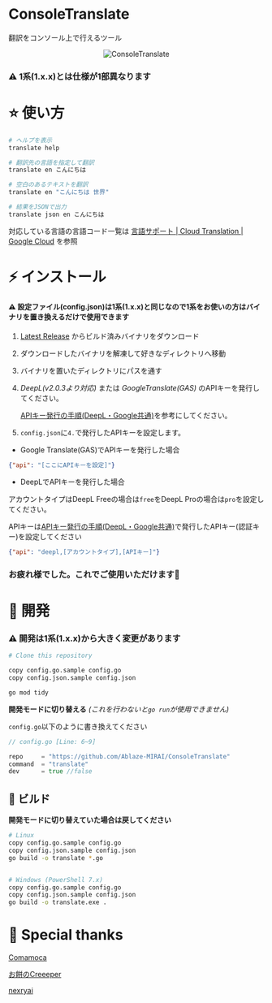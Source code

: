 # ConsoleTranslate

翻訳をコンソール上で行えるツール

<div align="center">

![ConsoleTranslate](./docs/image_v2.gif)

</div>

### ⚠ 1系(1.x.x)とは仕様が1部異なります

# ⭐ 使い方

```bash
# ヘルプを表示
translate help

# 翻訳先の言語を指定して翻訳
translate en こんにちは

# 空白のあるテキストを翻訳
translate en "こんにちは 世界"

# 結果をJSONで出力
translate json en こんにちは
```

対応している言語の言語コード一覧は [言語サポート  |  Cloud Translation  |  Google Cloud](https://cloud.google.com/translate/docs/languages) を参照

# ⚡ インストール

#### ⚠ 設定ファイル(config.json)は1系(1.x.x)と同じなので1系をお使いの方はバイナリを置き換えるだけで使用できます

1. [Latest Release](https://github.com/Ablaze-MIRAI/ConsoleTranslate/releases) からビルド済みバイナリをダウンロード

2. ダウンロードしたバイナリを解凍して好きなディレクトリへ移動

3. バイナリを置いたディレクトリにパスを通す

4. *DeepL(v2.0.3より対応)* または *GoogleTranslate(GAS)* のAPIキーを発行してください。
  
   [APIキー発行の手順(DeepL・Google共通)](./API.md)を参考にしてください。

5. `config.json`に`4.`で発行したAPIキーを設定します。

- Google Translate(GAS)でAPIキーを発行した場合

```json
{"api": "[ここにAPIキーを設定]"}
```

- DeepLでAPIキーを発行した場合

アカウントタイプはDeepL Freeの場合は`free`をDeepL Proの場合は`pro`を設定してください。

APIキーは[APIキー発行の手順(DeepL・Google共通)](./API.md)で発行したAPIキー(認証キー)を設定してください

```json
{"api": "deepl,[アカウントタイプ],[APIキー]"}
```

### お疲れ様でした。これでご使用いただけます🎉

# 🌠 開発

### ⚠ 開発は1系(1.x.x)から大きく変更があります

```bash
# Clone this repository

copy config.go.sample config.go
copy config.json.sample config.json

go mod tidy
```

**開発モードに切り替える** *(これを行わないと`go run`が使用できません)*

`config.go`以下のように書き換えてください

```go
// config.go [Line: 6~9]

repo     = "https://github.com/Ablaze-MIRAI/ConsoleTranslate"
command  = "translate"
dev      = true //false
```

## 🔧 ビルド

**開発モードに切り替えていた場合は戻してください**

```bash
# Linux
copy config.go.sample config.go
copy config.json.sample config.json
go build -o translate *.go


# Windows (PowerShell 7.x)
copy config.go.sample config.go
copy config.json.sample config.json
go build -o translate.exe .
```

# 💌 Special thanks

[Comamoca](https://github.com/Comamoca)

[お餅のCreeeper](https://github.com/creeper-0910)

[nexryai](https://github.com/nexryai)

